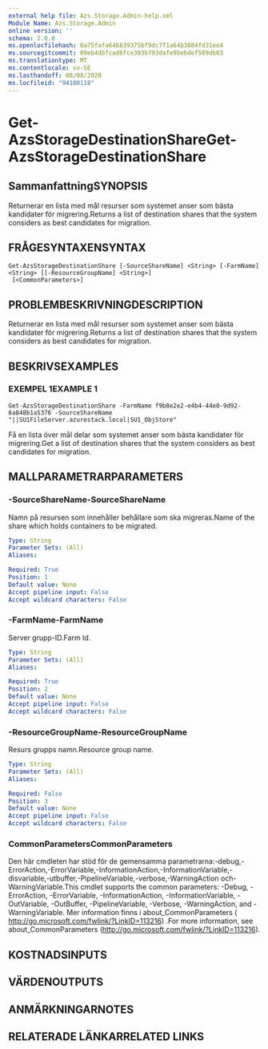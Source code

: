 ```yaml
---
external help file: Azs.Storage.Admin-help.xml
Module Name: Azs.Storage.Admin
online version: ''
schema: 2.0.0
ms.openlocfilehash: 0a75fafa646839375bf9dc7f1a64b3084fd31ee4
ms.sourcegitcommit: 09eb4dbfcad6fce303b793dafe9bebdef589db03
ms.translationtype: MT
ms.contentlocale: sv-SE
ms.lasthandoff: 08/08/2020
ms.locfileid: "94100118"
---
```

# <span data-ttu-id="b554b-101">Get-AzsStorageDestinationShare</span><span class="sxs-lookup"><span data-stu-id="b554b-101">Get-AzsStorageDestinationShare</span></span>

## <span data-ttu-id="b554b-102">Sammanfattning</span><span class="sxs-lookup"><span data-stu-id="b554b-102">SYNOPSIS</span></span>
<span data-ttu-id="b554b-103">Returnerar en lista med mål resurser som systemet anser som bästa kandidater för migrering.</span><span class="sxs-lookup"><span data-stu-id="b554b-103">Returns a list of destination shares that the system considers as best candidates for migration.</span></span>

## <span data-ttu-id="b554b-104">FRÅGESYNTAXEN</span><span class="sxs-lookup"><span data-stu-id="b554b-104">SYNTAX</span></span>

```
Get-AzsStorageDestinationShare [-SourceShareName] <String> [-FarmName] <String> [[-ResourceGroupName] <String>]
 [<CommonParameters>]
```

## <span data-ttu-id="b554b-105">PROBLEMBESKRIVNING</span><span class="sxs-lookup"><span data-stu-id="b554b-105">DESCRIPTION</span></span>
<span data-ttu-id="b554b-106">Returnerar en lista med mål resurser som systemet anser som bästa kandidater för migrering.</span><span class="sxs-lookup"><span data-stu-id="b554b-106">Returns a list of destination shares that the system considers as best candidates for migration.</span></span>

## <span data-ttu-id="b554b-107">BESKRIVS</span><span class="sxs-lookup"><span data-stu-id="b554b-107">EXAMPLES</span></span>

### <span data-ttu-id="b554b-108">EXEMPEL 1</span><span class="sxs-lookup"><span data-stu-id="b554b-108">EXAMPLE 1</span></span>
```
Get-AzsStorageDestinationShare -FarmName f9b8e2e2-e4b4-44e0-9d92-6a848b1a5376 -SourceShareName "||SU1FileServer.azurestack.local|SU1_ObjStore"
```

<span data-ttu-id="b554b-109">Få en lista över mål delar som systemet anser som bästa kandidater för migrering.</span><span class="sxs-lookup"><span data-stu-id="b554b-109">Get a list of destination shares that the system considers as best candidates for migration.</span></span>

## <span data-ttu-id="b554b-110">MALLPARAMETRAR</span><span class="sxs-lookup"><span data-stu-id="b554b-110">PARAMETERS</span></span>

### <span data-ttu-id="b554b-111">-SourceShareName</span><span class="sxs-lookup"><span data-stu-id="b554b-111">-SourceShareName</span></span>
<span data-ttu-id="b554b-112">Namn på resursen som innehåller behållare som ska migreras.</span><span class="sxs-lookup"><span data-stu-id="b554b-112">Name of the share which holds containers to be migrated.</span></span>

```yaml
Type: String
Parameter Sets: (All)
Aliases:

Required: True
Position: 1
Default value: None
Accept pipeline input: False
Accept wildcard characters: False
```

### <span data-ttu-id="b554b-113">-FarmName</span><span class="sxs-lookup"><span data-stu-id="b554b-113">-FarmName</span></span>
<span data-ttu-id="b554b-114">Server grupp-ID.</span><span class="sxs-lookup"><span data-stu-id="b554b-114">Farm Id.</span></span>

```yaml
Type: String
Parameter Sets: (All)
Aliases:

Required: True
Position: 2
Default value: None
Accept pipeline input: False
Accept wildcard characters: False
```

### <span data-ttu-id="b554b-115">-ResourceGroupName</span><span class="sxs-lookup"><span data-stu-id="b554b-115">-ResourceGroupName</span></span>
<span data-ttu-id="b554b-116">Resurs grupps namn.</span><span class="sxs-lookup"><span data-stu-id="b554b-116">Resource group name.</span></span>

```yaml
Type: String
Parameter Sets: (All)
Aliases:

Required: False
Position: 3
Default value: None
Accept pipeline input: False
Accept wildcard characters: False
```

### <span data-ttu-id="b554b-117">CommonParameters</span><span class="sxs-lookup"><span data-stu-id="b554b-117">CommonParameters</span></span>
<span data-ttu-id="b554b-118">Den här cmdleten har stöd för de gemensamma parametrarna:-debug,-ErrorAction,-ErrorVariable,-InformationAction,-InformationVariable,-disvariable,-utbuffer,-PipelineVariable,-verbose,-WarningAction och-WarningVariable.</span><span class="sxs-lookup"><span data-stu-id="b554b-118">This cmdlet supports the common parameters: -Debug, -ErrorAction, -ErrorVariable, -InformationAction, -InformationVariable, -OutVariable, -OutBuffer, -PipelineVariable, -Verbose, -WarningAction, and -WarningVariable.</span></span> <span data-ttu-id="b554b-119">Mer information finns i about_CommonParameters ( http://go.microsoft.com/fwlink/?LinkID=113216) .</span><span class="sxs-lookup"><span data-stu-id="b554b-119">For more information, see about_CommonParameters (http://go.microsoft.com/fwlink/?LinkID=113216).</span></span>

## <span data-ttu-id="b554b-120">KOSTNADS</span><span class="sxs-lookup"><span data-stu-id="b554b-120">INPUTS</span></span>

## <span data-ttu-id="b554b-121">VÄRDEN</span><span class="sxs-lookup"><span data-stu-id="b554b-121">OUTPUTS</span></span>

## <span data-ttu-id="b554b-122">ANMÄRKNINGAR</span><span class="sxs-lookup"><span data-stu-id="b554b-122">NOTES</span></span>

## <span data-ttu-id="b554b-123">RELATERADE LÄNKAR</span><span class="sxs-lookup"><span data-stu-id="b554b-123">RELATED LINKS</span></span>
